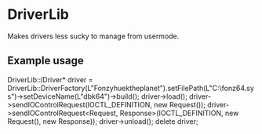 # DriverLib
Makes drivers less sucky to manage from usermode.

## Example usage

  DriverLib::IDriver* driver = DriverLib::DriverFactory(L"Fonzyhuektheplanet").setFilePath(L"C:\\fonz64.sys")->setDeviceName(L"dbk64")->build();
        driver->load();
        driver->sendIOControlRequest<Request>(IOCTL_DEFINITION, new Request());
        driver->sendIOControlRequest<Request, Response>(IOCTL_DEFINITION, new Request(), new Response));
        driver->unload();
        delete driver;
